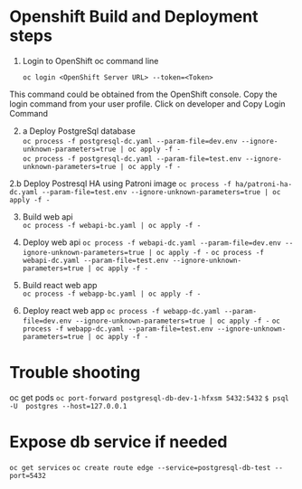 # Openshift Build and Deployment steps

1. Login to OpenShift oc command line

    ```oc login <OpenShift Server URL> --token=<Token>```

This command could be obtained from the OpenShift console. Copy the login command from your user profile.
Click on developer and Copy Login Command

2. a Deploy PostgreSql database      
```oc process -f postgresql-dc.yaml --param-file=dev.env --ignore-unknown-parameters=true | oc apply -f -```    
```oc process -f postgresql-dc.yaml --param-file=test.env --ignore-unknown-parameters=true | oc apply -f -```   

2.b Deploy Postresql HA using Patroni image
```oc process -f ha/patroni-ha-dc.yaml --param-file=test.env --ignore-unknown-parameters=true | oc apply -f -```

3. Build web api        
```oc process -f webapi-bc.yaml | oc apply -f -```

4. Deploy web api
```oc process -f webapi-dc.yaml --param-file=dev.env --ignore-unknown-parameters=true | oc apply -f -```
```oc process -f webapi-dc.yaml --param-file=test.env --ignore-unknown-parameters=true | oc apply -f -```

5. Build react web app        
```oc process -f webapp-bc.yaml | oc apply -f -```

6. Deploy react web app
```oc process -f webapp-dc.yaml --param-file=dev.env --ignore-unknown-parameters=true | oc apply -f -```
```oc process -f webapp-dc.yaml --param-file=test.env --ignore-unknown-parameters=true | oc apply -f -```

# Trouble shooting
oc get pods
```oc port-forward postgresql-db-dev-1-hfxsm 5432:5432```
```$ psql -U  postgres --host=127.0.0.1```

# Expose db service if needed
```oc get services```
```oc create route edge --service=postgresql-db-test --port=5432```
